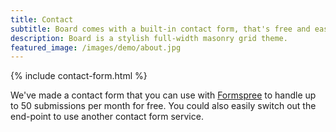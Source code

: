 ```yaml
---
title: Contact
subtitle: Board comes with a built-in contact form, that's free and easy to set up.
description: Board is a stylish full-width masonry grid theme.
featured_image: /images/demo/about.jpg
---
```


{% include contact-form.html %}

We've made a contact form that you can use with [Formspree](https://formspree.io/create/jekyllthemes) to handle up to 50 submissions per month for free. You could also easily switch out the end-point to use another contact form service.
